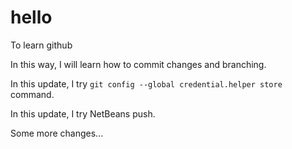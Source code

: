 # hello
To learn github

In this way, I will learn how to commit changes and branching.

In this update, I try `git config --global credential.helper store` command.

In this update, I try NetBeans push.

Some more changes...
